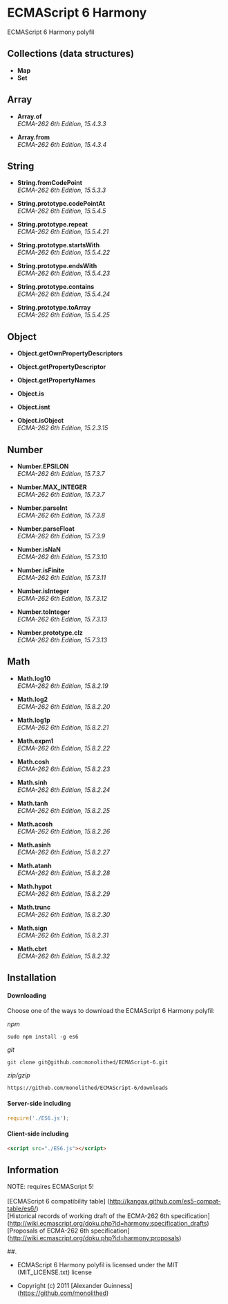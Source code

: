 # ECMAScript 6 Harmony

ECMAScript 6 Harmony polyfil


## Collections (data structures)

* **Map**<br />
* **Set**<br />

## Array

* **Array.of**<br />
*ECMA-262 6th Edition, 15.4.3.3*<br />

* **Array.from**<br />
*ECMA-262 6th Edition, 15.4.3.4*<br />

## String

* **String.fromCodePoint**<br />
*ECMA-262 6th Edition, 15.5.3.3*<br />

* **String.prototype.codePointAt**<br />
*ECMA-262 6th Edition, 15.5.4.5*<br />

* **String.prototype.repeat**<br />
*ECMA-262 6th Edition, 15.5.4.21*<br />

* **String.prototype.startsWith**<br />
*ECMA-262 6th Edition, 15.5.4.22*<br />

* **String.prototype.endsWith**<br />
*ECMA-262 6th Edition, 15.5.4.23*<br />

* **String.prototype.contains**<br />
*ECMA-262 6th Edition, 15.5.4.24*<br />

* **String.prototype.toArray**<br />
*ECMA-262 6th Edition, 15.5.4.25*<br />


## Object

* **Object.getOwnPropertyDescriptors**<br />

* **Object.getPropertyDescriptor**<br />

* **Object.getPropertyNames**<br />

* **Object.is**<br />

* **Object.isnt**<br />

* **Object.isObject**<br />
*ECMA-262 6th Edition, 15.2.3.15*<br />

## Number

* **Number.EPSILON**<br />
*ECMA-262 6th Edition, 15.7.3.7*<br />

* **Number.MAX_INTEGER**<br />
*ECMA-262 6th Edition, 15.7.3.7*<br />

* **Number.parseInt**<br />
*ECMA-262 6th Edition, 15.7.3.8*<br />

* **Number.parseFloat**<br />
*ECMA-262 6th Edition, 15.7.3.9*<br />

* **Number.isNaN**<br />
*ECMA-262 6th Edition, 15.7.3.10*<br />

* **Number.isFinite**<br />
*ECMA-262 6th Edition, 15.7.3.11*<br />

* **Number.isInteger**<br />
*ECMA-262 6th Edition, 15.7.3.12*<br />

* **Number.toInteger**<br />
*ECMA-262 6th Edition, 15.7.3.13*<br />

* **Number.prototype.clz**<br />
*ECMA-262 6th Edition, 15.7.3.13*<br />


## Math

* **Math.log10**<br />
*ECMA-262 6th Edition, 15.8.2.19*<br />

* **Math.log2**<br />
*ECMA-262 6th Edition, 15.8.2.20*<br />

* **Math.log1p**<br />
*ECMA-262 6th Edition, 15.8.2.21*<br />

* **Math.expm1**<br />
*ECMA-262 6th Edition, 15.8.2.22*<br />

* **Math.cosh**<br />
*ECMA-262 6th Edition, 15.8.2.23*<br />

* **Math.sinh**<br />
*ECMA-262 6th Edition, 15.8.2.24*<br />

* **Math.tanh**<br />
*ECMA-262 6th Edition, 15.8.2.25*<br />

* **Math.acosh**<br />
*ECMA-262 6th Edition, 15.8.2.26*<br />

* **Math.asinh**<br />
*ECMA-262 6th Edition, 15.8.2.27*<br />

* **Math.atanh**<br />
*ECMA-262 6th Edition, 15.8.2.28*<br />

* **Math.hypot**<br />
*ECMA-262 6th Edition, 15.8.2.29*<br />

* **Math.trunc**<br />
*ECMA-262 6th Edition, 15.8.2.30*<br />

* **Math.sign**<br />
*ECMA-262 6th Edition, 15.8.2.31*<br />

* **Math.cbrt**<br />
*ECMA-262 6th Edition, 15.8.2.32*<br />


## Installation

#### Downloading

Choose one of the ways to download the ECMAScript 6 Harmony polyfil:

*npm*

```
sudo npm install -g es6
```

*git*

```
git clone git@github.com:monolithed/ECMAScript-6.git
```

*zip/gzip*

```
https://github.com/monolithed/ECMAScript-6/downloads
```

#### Server-side including

```javascript
require('./ES6.js');
```

#### Client-side including

```html
<script src="./ES6.js"></script>
```


## Information

NOTE: requires ECMAScript 5! <br />
<br />
[ECMAScript 6 compatibility table] (http://kangax.github.com/es5-compat-table/es6/) <br />
[Historical records of working draft of the ECMA-262 6th specification] (http://wiki.ecmascript.org/doku.php?id=harmony:specification_drafts) <br />
[Proposals of ECMA-262 6th specification] (http://wiki.ecmascript.org/doku.php?id=harmony:proposals) <br />


##.

* ECMAScript 6 Harmony polyfil is licensed under the MIT (MIT_LICENSE.txt) license

* Copyright (c) 2011 [Alexander Guinness] (https://github.com/monolithed)
